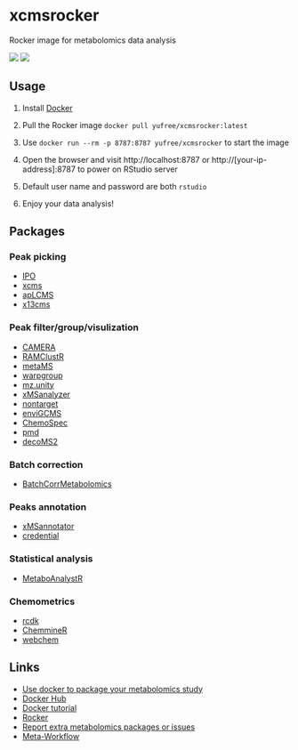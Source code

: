 # xcmsrocker

Rocker image for metabolomics data analysis

[![](https://images.microbadger.com/badges/image/yufree/xcmsrocker.svg)](https://microbadger.com/images/yufree/xcmsrocker "Get your own image badge on microbadger.com") [![](https://images.microbadger.com/badges/version/yufree/xcmsrocker.svg)](https://microbadger.com/images/yufree/xcmsrocker "Get your own version badge on microbadger.com")

## Usage

1. Install [Docker](https://www.docker.com/)

2. Pull the Rocker image `docker pull yufree/xcmsrocker:latest`

3. Use `docker run --rm -p 8787:8787 yufree/xcmsrocker` to start the image

4. Open the browser and visit http://localhost:8787 or http://[your-ip-address]:8787 to power on RStudio server

5. Default user name and password are both `rstudio`

6. Enjoy your data analysis!

## Packages

### Peak picking

- [IPO](https://bioconductor.org/packages/release/bioc/html/IPO.html)
- [xcms](https://bioconductor.org/packages/release/bioc/html/xcms.html)
- [apLCMS](https://sourceforge.net/projects/aplcms/)
- [x13cms](http://pubs.acs.org/doi/10.1021/ac403384n)

### Peak filter/group/visulization

- [CAMERA](https://bioconductor.org/packages/release/bioc/html/CAMERA.html)
- [RAMClustR](https://pubs.acs.org/doi/abs/10.1021/ac501530d)
- [metaMS](https://www.ncbi.nlm.nih.gov/pubmed/24656939)
- [warpgroup](https://academic.oup.com/bioinformatics/article-lookup/doi/10.1093/bioinformatics/btv564)
- [mz.unity](http://pubs.acs.org/doi/abs/10.1021/acs.analchem.6b01702)
- [xMSanalyzer](https://bmcbioinformatics.biomedcentral.com/articles/10.1186/1471-2105-14-15)
- [nontarget](https://cran.r-project.org/web/packages/nontarget/index.html)
- [enviGCMS](https://cran.r-project.org/web/packages/enviGCMS/index.html)
- [ChemoSpec](https://cran.r-project.org/web/packages/ChemoSpec/index.html)
- [pmd](https://www.sciencedirect.com/science/article/pii/S0003267018313047)
- [decoMS2](https://pubs.acs.org/doi/10.1021/ac400751j)

### Batch correction

- [BatchCorrMetabolomics](https://www.ncbi.nlm.nih.gov/pmc/articles/PMC4796354/)

### Peaks annotation

- [xMSannotator](http://pubs.acs.org/doi/abs/10.1021/acs.analchem.6b01214)
- [credential](http://pubs.acs.org/doi/abs/10.1021/ac503092d)

### Statistical analysis

- [MetaboAnalystR](https://github.com/xia-lab/MetaboAnalystR)

### Chemometrics

- [rcdk](https://cran.r-project.org/web/packages/rcdk/index.html)
- [ChemmineR](https://www.bioconductor.org/packages/devel/bioc/vignettes/ChemmineR/inst/doc/ChemmineR.html)
- [webchem](https://github.com/ropensci/webchem)

## Links

- [Use docker to package your metabolomics study](https://yufree.cn/en/2018/01/17/use-docker-to-package-your-metabolomics-study/)
- [Docker Hub](https://hub.docker.com/r/yufree/xcmsrocker/)
- [Docker tutorial](http://ropenscilabs.github.io/r-docker-tutorial/)
- [Rocker](https://www.rocker-project.org/)
- [Report extra metabolomics packages or issues](https://github.com/yufree/xcmsrocker/issues)
- [Meta-Workflow](https://bookdown.org/yufree/Metabolomics/)